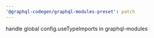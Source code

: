 ```yaml
---
'@graphql-codegen/graphql-modules-preset': patch
---
```


handle global config.useTypeImports in graphql-modules
